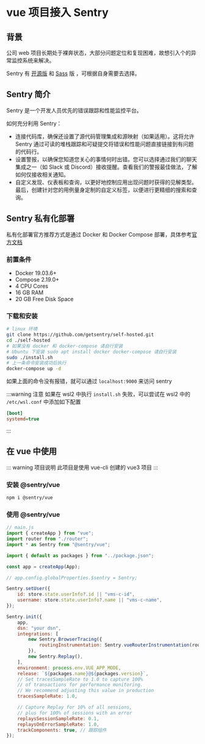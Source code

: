 # vue 项目接入 Sentry

## 背景

公司 web 项目长期处于裸奔状态，大部分问题定位和复现困难，故想引入个的异常监控系统来解决。

Sentry 有 [开源版](https://github.com/getsentry/self-hosted) 和 [Sass](https://sentry.io/) 版 ，可根据自身需要去选择。

## Sentry 简介

Sentry 是一个开发人员优先的错误跟踪和性能监控平台。

如何充分利用 Sentry：

-   连接代码库，确保还设置了源代码管理集成和源映射（如果适用）。这将允许 Sentry 通过可读的堆栈跟踪和可疑提交将错误和性能问题直接链接到有问题的代码行。
-   设置警报，以确保您知道您关心的事情何时出错。您可以选择通过我们的聊天集成之一（如 Slack 或 Discord）接收提醒。查看我们的警报最佳做法，了解如何仅接收相关通知。
-   自定义发现、仪表板和查询，以更好地控制应用出现问题时获得的见解类型。最后，创建针对您的用例量身定制的自定义标签，以便进行更精细的搜索和查询。

## Sentry 私有化部署

私有化部署官方推荐方式是通过 Docker 和 Docker Compose 部署，具体参考[官方文档](https://develop.sentry.dev/self-hosted/)

### 前置条件

-   Docker 19.03.6+
-   Compose 2.19.0+
-   4 CPU Cores
-   16 GB RAM
-   20 GB Free Disk Space

### 下载和安装

```zsh
# linux 环境
git clone https://github.com/getsentry/self-hosted.git
cd ./self-hosted
# 如果没有 docker 和 docker-compose 请自行安装
# Ubuntu 下安装 sudo apt install docker docker-compose 请自行安装
sudo ./install.sh
# 上一条命令安装成功后执行
docker-compose up -d
```

如果上面的命令没有报错，就可以通过 `localhost:9000` 来访问 sentry

:::warning 注意
如果在 wsl2 中执行 `install.sh` 失败，可以尝试在 wsl2 中的 `/etc/wsl.conf` 中添加如下配置

```ini
[boot]
systemd=true
```

:::

## 在 vue 中使用

::: warning 项目说明
此项目是使用 vue-cli 创建的 vue3 项目
:::

### 安装 @sentry/vue

```zsh
npm i @sentry/vue
```

### 使用 @sentry/vue

```js
// main.js
import { createApp } from "vue";
import router from "./router";
import * as Sentry from "@sentry/vue";

import { default as packages } from "../package.json";

const app = createApp(App);

// app.config.globalProperties.$sentry = Sentry;

Sentry.setUser({
    id: store.state.userInfo?.id || "vms-c-id",
    username: store.state.userInfo?.name || "vms-c-name",
});

Sentry.init({
    app,
    dsn: "your dsn",
    integrations: [
        new Sentry.BrowserTracing({
            routingInstrumentation: Sentry.vueRouterInstrumentation(router),
        }),
        new Sentry.Replay(),
    ],
    environment: process.env.VUE_APP_MODE,
    release: `${packages.name}@${packages.version}`,
    // Set tracesSampleRate to 1.0 to capture 100%
    // of transactions for performance monitoring.
    // We recommend adjusting this value in production
    tracesSampleRate: 1.0,

    // Capture Replay for 10% of all sessions,
    // plus for 100% of sessions with an error
    replaysSessionSampleRate: 0.1,
    replaysOnErrorSampleRate: 1.0,
    trackComponents: true, // 跟踪组件
});
```
